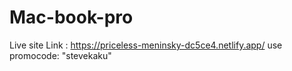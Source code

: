 # Mac-book-pro

Live site Link : https://priceless-meninsky-dc5ce4.netlify.app/
 use promocode: "stevekaku"
